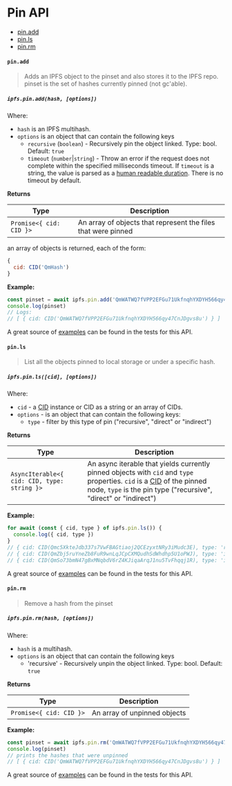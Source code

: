 # Pin API

* [pin.add](#pinadd)
* [pin.ls](#pinls)
* [pin.rm](#pinrm)

#### `pin.add`

> Adds an IPFS object to the pinset and also stores it to the IPFS repo. pinset is the set of hashes currently pinned (not gc'able).

##### `ipfs.pin.add(hash, [options])`

Where:

- `hash` is an IPFS multihash.
- `options` is an object that can contain the following keys
  - `recursive` (`boolean`) - Recursively pin the object linked. Type: bool. Default: `true`
  - `timeout` (`number`|`string`) - Throw an error if the request does not complete within the specified milliseconds timeout. If `timeout` is a string, the value is parsed as a [human readable duration](https://www.npmjs.com/package/parse-duration). There is no timeout by default.

**Returns**

| Type | Description |
| -------- | -------- |
| `Promise<{ cid: CID }>` | An array of objects that represent the files that were pinned |

an array of objects is returned, each of the form:

```JavaScript
{
  cid: CID('QmHash')
}
```

**Example:**

```JavaScript
const pinset = await ipfs.pin.add('QmWATWQ7fVPP2EFGu71UkfnqhYXDYH566qy47CnJDgvs8u')
console.log(pinset)
// Logs:
// [ { cid: CID('QmWATWQ7fVPP2EFGu71UkfnqhYXDYH566qy47CnJDgvs8u') } ]
```

A great source of [examples][] can be found in the tests for this API.

#### `pin.ls`

> List all the objects pinned to local storage or under a specific hash.

##### `ipfs.pin.ls([cid], [options])`

Where:

- `cid` - a [CID][cid] instance or CID as a string or an array of CIDs.
- `options` - is an object that can contain the following keys:
  - `type` - filter by this type of pin ("recursive", "direct" or "indirect")

**Returns**

| Type | Description |
| -------- | -------- |
| `AsyncIterable<{ cid: CID, type: string }>` | An async iterable that yields currently pinned objects with `cid` and `type` properties. `cid` is a [CID][cid] of the pinned node, `type` is the pin type ("recursive", "direct" or "indirect") |

**Example:**

```JavaScript
for await (const { cid, type } of ipfs.pin.ls()) {
  console.log({ cid, type })
}
// { cid: CID(Qmc5XkteJdb337s7VwFBAGtiaoj2QCEzyxtNRy3iMudc3E), type: 'recursive' }
// { cid: CID(QmZbj5ruYneZb8FuR9wnLqJCpCXMQudhSdWhdhp5U1oPWJ), type: 'indirect' }
// { cid: CID(QmSo73bmN47gBxMNqbdV6rZ4KJiqaArqJ1nu5TvFhqqj1R), type: 'indirect' }
```

A great source of [examples][] can be found in the tests for this API.

#### `pin.rm`

> Remove a hash from the pinset

##### `ipfs.pin.rm(hash, [options])`

Where:
- `hash` is a multihash.
- `options` is an object that can contain the following keys
  - 'recursive' - Recursively unpin the object linked. Type: bool. Default: `true`

**Returns**

| Type | Description |
| -------- | -------- |
| `Promise<{ cid: CID }>` | An array of unpinned objects |

**Example:**

```JavaScript
const pinset = await ipfs.pin.rm('QmWATWQ7fVPP2EFGu71UkfnqhYXDYH566qy47CnJDgvs8u')
console.log(pinset)
// prints the hashes that were unpinned
// [ { cid: CID('QmWATWQ7fVPP2EFGu71UkfnqhYXDYH566qy47CnJDgvs8u') } ]
```

A great source of [examples][] can be found in the tests for this API.

[examples]: https://github.com/ipfs/interface-ipfs-core/blob/master/src/pin
[cid]: https://www.npmjs.com/package/cids
